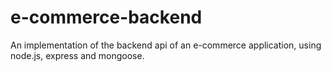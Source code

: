 # e-commerce-backend
An implementation of the backend api of an e-commerce application, using node.js, express and mongoose. 
